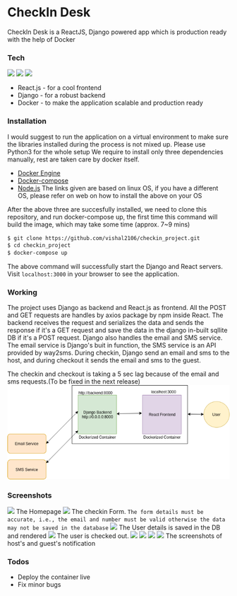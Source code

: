 # CheckIn Desk

CheckIn Desk is a ReactJS, Django powered app which is production ready with the help of Docker


### Tech

![](images/django)
![](images/react)
![](images/docker)
* React.js - for a cool frontend
* Django - for a robust backend
* Docker - to make the application scalable and production ready

### Installation
I would suggest to run the application on a virtual environment to make sure the libraries installed during the process is not mixed up.
Please use Python3 for the whole setup
We require to install only three dependencies manually, rest are taken care by docker itself.
* [Docker Engine](https://www.digitalocean.com/community/tutorials/how-to-install-and-use-docker-on-ubuntu-16-04)
* [Docker-compose](https://docs.docker.com/compose/install/)
* [Node.js](https://nodejs.org/en/)
The links given are based on linux OS, if you have a different OS, please refer on web on how  to install the above on your OS

After the above three are succesfully installed, we need to clone this repository, and run docker-compose up, the first time this command will build the image, which may take some time (approx. 7~9 mins)
```sh
$ git clone https://github.com/vishal2106/checkin_project.git
$ cd checkin_project
$ docker-compose up 
```
The above command will successfully start the Django and React servers. 
Visit ``` localhost:3000 ``` in your browser to see the application.

### Working
The project uses Django as backend and React.js as frontend. All the POST and GET requests are handles by axios package by npm inside React. The backend receives the request and serializes the data and sends the response if it's a GET request and save the data in the django in-built sqllite DB if it's a POST request. Django also handles the email and SMS service. The email service is Django's buit in function, the SMS service is an API provided by way2sms.
During checkin, Django send an email and sms to the host, and during checkout it sends the email and sms to the guest.

The checkin and checkout is taking a 5 sec lag because of the email and sms requests.(To be fixed in the next release)
![](images/working.png)
### Screenshots
![](images/home)
The Homepage
![](images/checkin)
The checkin Form. ```The form details must be accurate, i.e., the email and number must be valid otherwise the data may not be saved in the database```
![](images/checkin_view)
The User details is saved in the DB and rendered
![](images/checkout)
The user is checked out.
![](images/checkinmail) ![](images/checkinmsg)
![](images/checkoutmail) ![](images/checkoutmsg)
The screenshots of host's and guest's notification

### Todos

 - Deploy the container live
 - Fix minor bugs


